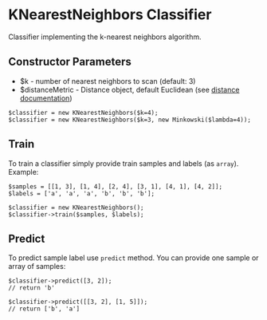 # KNearestNeighbors Classifier

Classifier implementing the k-nearest neighbors algorithm.

## Constructor Parameters

* $k - number of nearest neighbors to scan (default: 3)
* $distanceMetric - Distance object, default Euclidean (see [distance documentation](../../math/distance.md))

```
$classifier = new KNearestNeighbors($k=4);
$classifier = new KNearestNeighbors($k=3, new Minkowski($lambda=4));
```

## Train

To train a classifier simply provide train samples and labels (as `array`). Example:

```
$samples = [[1, 3], [1, 4], [2, 4], [3, 1], [4, 1], [4, 2]];
$labels = ['a', 'a', 'a', 'b', 'b', 'b'];

$classifier = new KNearestNeighbors();
$classifier->train($samples, $labels);
```

## Predict

To predict sample label use `predict` method. You can provide one sample or array of samples:

```
$classifier->predict([3, 2]);
// return 'b'

$classifier->predict([[3, 2], [1, 5]]);
// return ['b', 'a']
```
